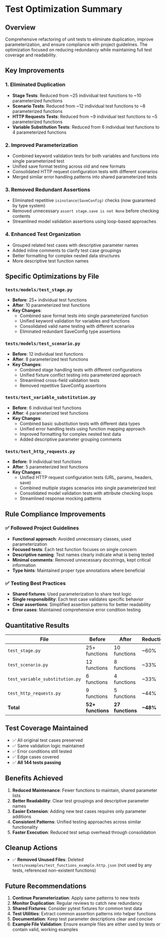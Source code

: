 # Test Optimization Summary

## Overview

Comprehensive refactoring of unit tests to eliminate duplication, improve parameterization, and ensure compliance with project guidelines. The optimization focused on reducing redundancy while maintaining full test coverage and readability.

## Key Improvements

### 1. **Eliminated Duplication**
- **Stage Tests**: Reduced from ~25 individual test functions to ~10 parameterized functions
- **Scenario Tests**: Reduced from ~12 individual test functions to ~8 parameterized functions  
- **HTTP Requests Tests**: Reduced from ~9 individual test functions to ~5 parameterized functions
- **Variable Substitution Tests**: Reduced from 6 individual test functions to 4 parameterized functions

### 2. **Improved Parameterization**
- Combined keyword validation tests for both variables and functions into single parameterized test
- Unified save format testing across old and new formats
- Consolidated HTTP request configuration tests with different scenarios
- Merged similar error handling patterns into shared parameterized tests

### 3. **Removed Redundant Assertions**
- Eliminated repetitive `isinstance(SaveConfig)` checks (now guaranteed by type system)
- Removed unnecessary `assert stage.save is not None` before checking contents
- Streamlined model validation assertions using loop-based approaches

### 4. **Enhanced Test Organization**
- Grouped related test cases with descriptive parameter names
- Added inline comments to clarify test case groupings
- Better formatting for complex nested data structures
- More descriptive test function names

## Specific Optimizations by File

### `tests/models/test_stage.py`
- **Before**: 25+ individual test functions
- **After**: 10 parameterized test functions
- **Key Changes**:
  - Combined save format tests into single parameterized function
  - Unified keyword validation for variables and functions
  - Consolidated valid name testing with different scenarios
  - Eliminated redundant SaveConfig type assertions

### `tests/models/test_scenario.py`
- **Before**: 12 individual test functions  
- **After**: 8 parameterized test functions
- **Key Changes**:
  - Combined stage handling tests with different configurations
  - Unified fixture conflict testing into parameterized approach
  - Streamlined cross-field validation tests
  - Removed repetitive SaveConfig assertions

### `tests/test_variable_substitution.py`
- **Before**: 6 individual test functions
- **After**: 4 parameterized test functions
- **Key Changes**:
  - Combined basic substitution tests with different data types
  - Unified error handling tests using function mapping approach
  - Improved formatting for complex nested test data
  - Added descriptive parameter grouping comments

### `tests/test_http_requests.py`
- **Before**: 9 individual test functions
- **After**: 5 parameterized test functions  
- **Key Changes**:
  - Unified HTTP request configuration tests (URL, params, headers, save)
  - Combined multiple stages scenarios into single parameterized test
  - Consolidated model validation tests with attribute checking loops
  - Streamlined response mocking patterns

## Rule Compliance Improvements

### ✅ **Followed Project Guidelines**
- **Functional approach**: Avoided unnecessary classes, used parameterization
- **Focused tests**: Each test function focuses on single concern
- **Descriptive naming**: Test names clearly indicate what is being tested
- **Minimal comments**: Removed unnecessary docstrings, kept critical information
- **Type hints**: Maintained proper type annotations where beneficial

### ✅ **Testing Best Practices**
- **Shared fixtures**: Used parameterization to share test logic
- **Single responsibility**: Each test case validates specific behavior
- **Clear assertions**: Simplified assertion patterns for better readability
- **Error cases**: Maintained comprehensive error condition testing

## Quantitative Results

| File | Before | After | Reduction |
|------|--------|-------|-----------|
| `test_stage.py` | 25+ functions | 10 functions | ~60% |
| `test_scenario.py` | 12 functions | 8 functions | ~33% |
| `test_variable_substitution.py` | 6 functions | 4 functions | ~33% |
| `test_http_requests.py` | 9 functions | 5 functions | ~44% |
| **Total** | **52+ functions** | **27 functions** | **~48%** |

## Test Coverage Maintained

- ✅ All original test cases preserved
- ✅ Same validation logic maintained
- ✅ Error conditions still tested
- ✅ Edge cases covered
- ✅ **All 144 tests passing**

## Benefits Achieved

1. **Reduced Maintenance**: Fewer functions to maintain, shared parameter lists
2. **Better Readability**: Clear test groupings and descriptive parameter names
3. **Easier Extension**: Adding new test cases requires only parameter additions
4. **Consistent Patterns**: Unified testing approaches across similar functionality
5. **Faster Execution**: Reduced test setup overhead through consolidation

## Cleanup Actions

- ✅ **Removed Unused Files**: Deleted `tests/examples/test_functions_example.http.json` (not used by any tests, referenced non-existent functions)

## Future Recommendations

1. **Continue Parameterization**: Apply same patterns to new tests
2. **Monitor Duplication**: Regular reviews to catch new redundancy
3. **Shared Fixtures**: Consider pytest fixtures for common test data
4. **Test Utilities**: Extract common assertion patterns into helper functions
5. **Documentation**: Keep test parameter descriptions clear and concise
6. **Example File Validation**: Ensure example files are either used by tests or contain valid, working examples